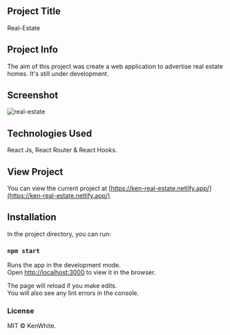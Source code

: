 ## Project Title

Real-Estate

## Project Info

The aim of this project was create a web application to advertise real estate homes. It's still under development.

## Screenshot

![real-estate](https://user-images.githubusercontent.com/68158625/107259540-2a069580-6a4e-11eb-9302-28cb679092d5.png)

## Technologies Used

React Js, React Router & React Hooks.

## View Project

You can view the current project at [https://ken-real-estate.netlify.app/](https://ken-real-estate.netlify.app/)

## Installation

In the project directory, you can run:

### `npm start`

Runs the app in the development mode.<br />
Open [http://localhost:3000](http://localhost:3000) to view it in the browser.

The page will reload if you make edits.<br />
You will also see any lint errors in the console.

### License

MIT © KenWhite.
